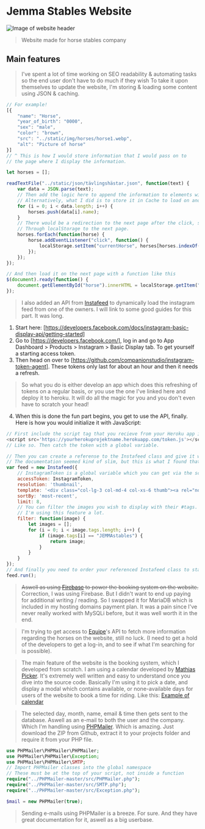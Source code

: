 # Jemma Stables Website
![Image of website header](https://i.ibb.co/0JKP2rn/Jemma-Stables.jpg)
> Website made for horse stables company

## Main features
> I've spent a lot of time working on SEO readability & automating tasks so the end user don't have to do much if they wish
> To take it upon themselves to update the website, I'm storing & loading some content using JSON & caching.

```javascript
// For example!
[{
    "name": "Horse",
    "year_of_birth": "0000",
    "sex": "male",
    "color": "brown",
    "src": "../static/img/horses/horse1.webp",
    "alt": "Picture of horse"
}]
// ^ This is how I would store information that I would pass on to
// the page where I display the information.

let horses = [];

readTextFile("../static/json/tävlingshästar.json", function(text) {
    var data = JSON.parse(text);
    // Then add the logic here to append the information to elements within the website
    // Alternatively, what I did is to store it in Cache to load on another page.
    for (i = 0; i < data.length; i++) {
        horses.push(data[i].name);
    }
    // There would be a redirection to the next page after the click, so I sent the data
    // Through localStorage to the next page.
    horses.forEach(function(horse) {
        horse.addEventListener("click", function() {
            localStorage.setItem("currentHorse", horses[horses.indexOf(horse)]);
        });
    });
});

// And then load it on the next page with a function like this
$(document).ready(function() {
    document.getElementById("horse").innerHTML = localStorage.getItem("currentHorse");
});
```

> I also added an API from [Instafeed](https://instafeedjs.com/) to dynamically load 
> the instagram feed from one of the owners. I will link to some good guides for this part. It was long.

1. Start here: [https://developers.facebook.com/docs/instagram-basic-display-api/getting-started]
2. Go to [https://developers.facebook.com/], log in and go to App Dashboard > Products > Instagram > Basic Display tab. To get yourself a starting access token.
3. Then head on over to [https://github.com/companionstudio/instagram-token-agent]. These tokens only last for about an hour and then it needs a refresh.
> So what you do is either develop an app which does this refreshing of tokens on a regular basis, or you use the one I've linked here and deploy it to heroku.
> It will do all the magic for you and you don't even have to scratch your head!
4. When this is done the fun part begins, you get to use the API, finally. Here is how you would initialize it with JavaScript:
```javascript
// First include the script tag that you recieve from your Heroku app in your header
<script src='https://yourherokuprojektname.herokuapp.com/token.js'></script>
// Like so. Then catch the token with a global variable.

// Then you can create a referense to the Instafeed class and give it whatever properties you wish!
// The documentation seemed kind of slim, but this is what I found that works well for me.
var feed = new Instafeed({
    // InstagramToken is a global variable which you can get via the script you put in your header.
    accessToken: InstagramToken,
    resolution: 'thumbnail',
    template: '<div class="col-lg-3 col-md-4 col-xs-6 thumb"><a rel="noreferrer" alt="description" href="{{link}}" target="_blank"><figure><img alt="description"class="img-fluid img-thumbnail" src="{{image}}"></a></figure></div>',
    sortBy: 'most-recent',
    limit: 8,
    // You can filter the images you wish to display with their #tags.
    // I'm using this feature a lot.
    filter: function(image) {
        let images = [];
        for (i = 0; i < image.tags.length; i++) {
            if (image.tags[i] == "JEMMAstables") {
                return image;
            }
        }
    }
});
// And finally you need to order your referenced Instafeed class to start working.
feed.run();
```

> ~~Aswell as using [Firebase](https://firebase.google.com/) to power the booking system on the website.~~
> Correction, I was using Firebase. But I didn't want to end up paying for additional writing / reading.
> So I swapped it for MariaDB which is included in my hosting domains payment plan.
> It was a pain since I've never really worked with MySQLi before, but it was well worth it in the end.

> I'm trying to get access to [Equipe](http://www.equipe.com/)'s API to fetch more information regarding the horses
> on the website, still no luck. (I need to get a hold of the developers to get a log-in, and to see if what I'm searching for is possible).

> The main feature of the website is the booking system, which I developed from scratch. I am using a calendar developed by [Mathias Picker](https://github.com/MathiasWP/CalendarPickerJS).
> It's extremely well written and easy to understand once you dive into the source code. Basically I'm using it to pick a date, and display a modal 
> which contains available, or none-available days for users of the website to book a time for riding. Like this:
[Example of calendar](https://i.ibb.co/TgjrSSS/displaycalendar.jpg)

> The selected day, month, name, email & time then gets sent to the database. Aswell as an e-mail to both the user and the company.
> Which I'm handling using [PHPMailer](https://github.com/PHPMailer/PHPMailer). Which is amazing.
> Just download the ZIP from Github, extract it to your projects folder and require it from your PHP file.

```php
use PHPMailer\PHPMailer\PHPMailer;
use PHPMailer\PHPMailer\Exception;
use PHPMailer\PHPMailer\SMTP;
// Import PHPMailer classes into the global namespace
// These must be at the top of your script, not inside a function
require("../PHPMailer-master/src/PHPMailer.php");
require("../PHPMailer-master/src/SMTP.php");
require("../PHPMailer-master/src/Exception.php");

$mail = new PHPMailer(true);
```

> Sending e-mails using PHPMailer is a breeze. For sure. And they have great documentation for it, aswell as a big userbase.

